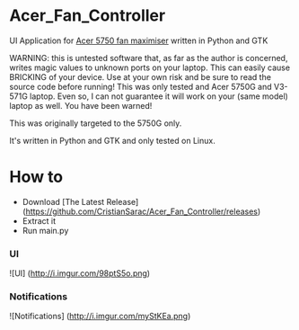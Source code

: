 # Acer_Fan_Controller

UI Application for [Acer 5750 fan maximiser](https://github.com/neduard/acer_5750G_fan_maximiser)  written in Python and GTK

WARNING: this is untested software that, as far as the author is concerned, writes magic values to unknown ports on your laptop. This can easily cause BRICKING of your device. Use at your own risk and be sure to read the source code before running! This was only tested and Acer 5750G and V3-571G laptop. Even so, I can not guarantee it will work on your (same model) laptop as well. You have been warned!

This was originally targeted to the 5750G only. 


It's written in Python and GTK and only tested on Linux. 

# How to 
* Download [The Latest Release] (https://github.com/CristianSarac/Acer_Fan_Controller/releases) 
* Extract it 
* Run main.py 

### UI

![UI]
(http://i.imgur.com/98ptS5o.png)
### Notifications
![Notifications]
(http://i.imgur.com/myStKEa.png)



